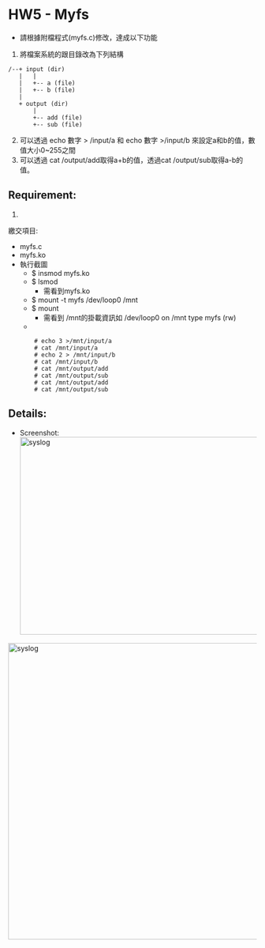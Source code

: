 # HW5 - Myfs

* 請根據附檔程式(myfs.c)修改，達成以下功能
1. 將檔案系統的跟目錄改為下列結構
```
/--+ input (dir)
   |   |
   |   +-- a (file)
   |   +-- b (file)
   |
   + output (dir)
       |
       +-- add (file)
       +-- sub (file)
```       
2. 可以透過 echo 數字 > /input/a 和 echo 數字 >/input/b 來設定a和b的值，數值大小0~255之間  
3. 可以透過 cat /output/add取得a+b的值，透過cat /output/sub取得a-b的值。

## Requirement: 
1.   
繳交項目:  
 * myfs.c  
 * myfs.ko  
 * 執行截圖  
    * $ insmod myfs.ko
    * $ lsmod
      * 需看到myfs.ko
    * $ mount -t myfs /dev/loop0 /mnt
    * $ mount
      * 需看到 /mnt的掛載資訊如 /dev/loop0 on /mnt type myfs (rw)
    * 
    ```
        # echo 3 >/mnt/input/a
        # cat /mnt/input/a
        # echo 2 > /mnt/input/b
        # cat /mnt/input/b
        # cat /mnt/output/add
        # cat /mnt/output/sub
        # cat /mnt/output/add
        # cat /mnt/output/sub
    ```

## Details:  

* Screenshot:  
<img src="https://github.com/frankkn/Linux_Kernel/blob/master/HW5_Myfs/hw5/capture1.jpg" width="900" height="400" alt="syslog"/><br/>

<img src="https://github.com/frankkn/Linux_Kernel/blob/master/HW5_Myfs/hw5/capture2.jpg" width="800" height="600" alt="syslog"/><br/>
